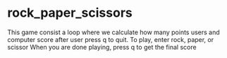 # rock_paper_scissors
This game consist a loop where we calculate how many points users and computer score after user press q to quit.
To play, enter rock, paper, or scissor
When you are done playing, press q to get the final score
